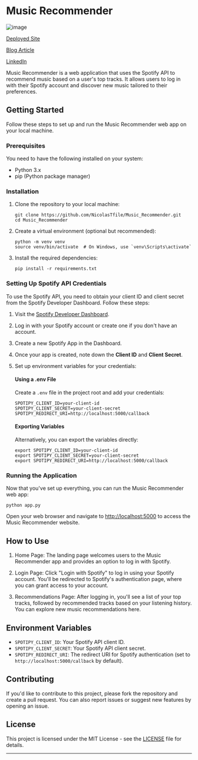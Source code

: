 # Music Recommender

![image](https://github.com/NicolasTfile/Music_Recommender/assets/112314081/b9e8bf5d-ff9d-43b6-8a86-ad62c144a6e0)

[Deployed Site](https://nicolastfile.github.io/landing-page/)

[Blog Article](https://medium.com/@nicolastfile/building-the-music-recommender-110a590142db)

[LinkedIn](https://www.linkedin.com/in/olaniyi-agunloye)

Music Recommender is a web application that uses the Spotify API to recommend music based on a user's top tracks. It allows users to log in with their Spotify account and discover new music tailored to their preferences.

## Getting Started

Follow these steps to set up and run the Music Recommender web app on your local machine.

### Prerequisites

You need to have the following installed on your system:

- Python 3.x
- pip (Python package manager)

### Installation

1. Clone the repository to your local machine:

   ```
   git clone https://github.com/NicolasTfile/Music_Recommender.git
   cd Music_Recommender
   ```

2. Create a virtual environment (optional but recommended):

   ```
   python -m venv venv
   source venv/bin/activate  # On Windows, use `venv\Scripts\activate`
   ```

3. Install the required dependencies:

   ```
   pip install -r requirements.txt
   ```

### Setting Up Spotify API Credentials

To use the Spotify API, you need to obtain your client ID and client secret from the Spotify Developer Dashboard. Follow these steps:

1. Visit the [Spotify Developer Dashboard](https://developer.spotify.com/dashboard/).

2. Log in with your Spotify account or create one if you don't have an account.

3. Create a new Spotify App in the Dashboard.

4. Once your app is created, note down the **Client ID** and **Client Secret**.

5. Set up environment variables for your credentials:

   #### Using a .env File

   Create a `.env` file in the project root and add your credentials:

   ```
   SPOTIPY_CLIENT_ID=your-client-id
   SPOTIPY_CLIENT_SECRET=your-client-secret
   SPOTIPY_REDIRECT_URI=http://localhost:5000/callback
   ```

   #### Exporting Variables

   Alternatively, you can export the variables directly:

   ```
   export SPOTIPY_CLIENT_ID=your-client-id
   export SPOTIPY_CLIENT_SECRET=your-client-secret
   export SPOTIPY_REDIRECT_URI=http://localhost:5000/callback
   ```

### Running the Application

Now that you've set up everything, you can run the Music Recommender web app:

```
python app.py
```

Open your web browser and navigate to [http://localhost:5000](http://localhost:5000) to access the Music Recommender website.

## How to Use

1. Home Page: The landing page welcomes users to the Music Recommender app and provides an option to log in with Spotify.

2. Login Page: Click "Login with Spotify" to log in using your Spotify account. You'll be redirected to Spotify's authentication page, where you can grant access to your account.

3. Recommendations Page: After logging in, you'll see a list of your top tracks, followed by recommended tracks based on your listening history. You can explore new music recommendations here.

## Environment Variables

- `SPOTIPY_CLIENT_ID`: Your Spotify API client ID.
- `SPOTIPY_CLIENT_SECRET`: Your Spotify API client secret.
- `SPOTIPY_REDIRECT_URI`: The redirect URI for Spotify authentication (set to `http://localhost:5000/callback` by default).

## Contributing

If you'd like to contribute to this project, please fork the repository and create a pull request. You can also report issues or suggest new features by opening an issue.

## License

This project is licensed under the MIT License - see the [LICENSE](LICENSE) file for details.

---
